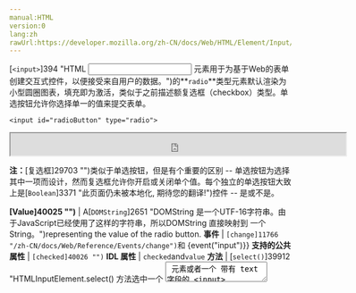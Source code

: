 ```yaml
---
manual:HTML
version:0
lang:zh
rawUrl:https://developer.mozilla.org/zh-CN/docs/Web/HTML/Element/Input/radio
---
```






[`<input>`]394 "HTML <input> 元素用于为基于Web的表单创建交互式控件，以便接受来自用户的数据。")的**`radio`**类型元素默认渲染为小型圆圈图表，填充即为激活，类似于之前描述额复选框（checkbox）类型。单选按钮允许你选择单一的值来提交表单。


```
<input id="radioButton" type="radio">
```


<iframe src='https://mdn.mozillademos.org/zh-CN/docs/Web/HTML/Element/Input/radio$samples/Basic_example?revision=1268971' width='600' height='40'></iframe>



**注：**[复选框]29703 "")类似于单选按钮，但是有个重要的区别 -- 单选按钮为选择其中一项而设计，然而复选框允许你开启或关闭单个值。每个独立的单选按钮大致上是[`Boolean`]3371 "此页面仍未被本地化, 期待您的翻译!")控件 -- 是或不是。



**[Value]40025 "")** | A[`DOMString`]2651 "DOMString 是一个UTF-16字符串。由于JavaScript已经使用了这样的字符串，所以DOMString 直接映射到 一个String。")representing the value of the radio button. 
**事件** | `[change]11766 "/zh-CN/docs/Web/Reference/Events/change")`和 {event(&quot;input&quot;)}} 
**支持的公共属性** | `[checked]40026 "")` 
**IDL 属性** | `checked`and`value` 
**方法** | [`select()`]39912 "HTMLInputElement.select() 方法选中一个 <textarea> 元素或者一个 带有 text 字段的 <input> 元素里的所有内容。") 


## 值<a name="值"></a>


A[`DOMString`]2651 "DOMString 是一个UTF-16字符串。由于JavaScript已经使用了这样的字符串，所以DOMString 直接映射到 一个String。")表示单选按钮的值。它永远不会在客户端看到，但是在服务器上，这就是使用单选按钮`name`提交的数据的`value`。查看以下示例：


```
<form>
Please specify your gender:
<br>
  <div>
    <input type="radio" id="genderChoice1" name="gender" value="male">
    <label for="genderChoice1">Male</label>

    <input type="radio" id="genderChoice2" name="gender" value="female">
    <label for="genderChoice2">Female</label>

    <input type="radio" id="genderChoice3" name="gender" value="other">
    <label for="genderChoice3">Other</label>

    <input type="radio" id="genderChoice4" name="gender" value="notSpecified">
    <label for="genderChoice4">Prefer not to specify</label>
  </div>
  <div>
    <button type="submit">Submit</button>
  </div>
</form>
```


<iframe src='https://mdn.mozillademos.org/zh-CN/docs/Web/HTML/Element/Input/radio$samples/Value?revision=1268971' width='600' height='60'></iframe>



这个示例中，我们拥有四个单独的单选框类型的输入对象，表示一个通常的性别选择表单。第一个单选按钮的 ID 为 &quot;genderChoice1&quot;，名称为 &quot;gender&quot;，值为 &quot;male&quot;。如果表单提交的时候选中了第一个值，名/值对的数据就是`gender=male`。



&quot;name&quot; 对于单选按钮来说，是非常重要的属性，因为它表示了它属于哪个组。因为一组单选按钮表现为一个整体，你必须为所有相关的单选按钮指定一个共同的名称。当两个或更多单选按钮名称相同时，选择按钮之一会取消名称相同的其它按钮的选择。如果你在一个页面上，拥有超过一组单选按钮，不同组中的按钮必须拥有不同的名称属性。


## 规范<a name="规范"></a>

Specification | Status 

[HTML Living Standard<br></br><small>&lt;input type=&quot;radio&quot;&gt;</small>]40027 "") | Living Standard |  
[HTML5<br></br><small>&lt;input type=&quot;radio&quot;&gt;</small>]40028 "") | Recommendation |  


## 浏览器兼容性<a name="浏览器兼容性"></a>


**[We&#39;re converting our compatibility data into a machine-readable JSON format]3344 "")**. This compatibility table still uses the old format, because we haven&#39;t yet converted the data it contains.**[Find out how you can help!]3392 "")**


* 
* 


Feature | Chrome | Firefox (Gecko) | Internet Explorer | Opera | Safari 
Basic support | (Yes) | (Yes) | (Yes) | (Yes) | (Yes) 


Feature | Android | Firefox Mobile (Gecko) | IE Mobile | Opera Mobile | Safari Mobile 
Basic support | (Yes) | 4.0 (2.0) | (Yes) | (Yes) | (Yes) 


## 另见<a name="另见"></a>

* [`<input>`]394 "HTML <input> 元素用于为基于Web的表单创建交互式控件，以便接受来自用户的数据。")and the[`HTMLInputElement`]2762 "The HTMLInputElement interface provides special properties and methods (beyond the regular HTMLElement interface it also has available to it by inheritance) for manipulating the layout and presentation of input elements.")interface which implements it.



